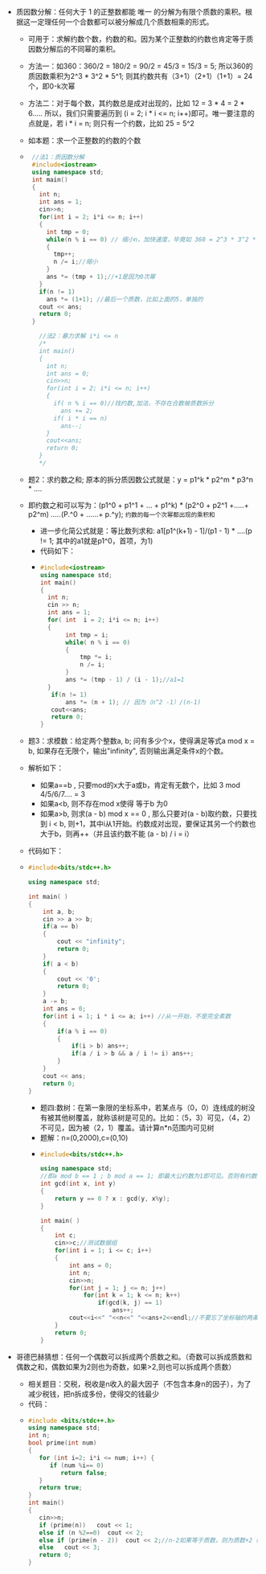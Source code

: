 * 质因数分解：任何大于 1 的正整数都能 唯一 的分解为有限个质数的乘积。根据这一定理任何一个合数都可以被分解成几个质数相乘的形式。
  * 可用于：求解约数个数，约数的和。因为某个正整数的约数也肯定等于质因数分解后的不同幂的乘积。
  * 方法一：如360：360/2 = 180/2 = 90/2 = 45/3 = 15/3 = 5; 所以360的质因数乘积为2^3 * 3^2 * 5^1; 则其约数共有（3+1）（2+1）（1+1）= 24个，即0-k次幂
  * 方法二：对于每个数，其约数总是成对出现的，比如 12 = 3 * 4 = 2 * 6..... 所以，我们只需要遍历到 (i = 2; i * i <= n; i++)即可。唯一要注意的点就是，若 i * i = n; 则只有一个约数，比如 25 = 5^2
  * 如本题：求一个正整数的约数的个数
  * ```c++
     //法1：质因数分解
     #include<iostream>
     using namespace std;
     int main()
     {
       int n;
       int ans = 1;
       cin>>n;
       for(int i = 2; i*i <= n; i++)
       {
         int tmp = 0;
         while(n % i == 0) // 缩小n，加快速度，毕竟如 360 = 2^3 * 3^2 * 5^1, 当除了3次2，则剩下的数就缩小了。注：肯定都是质数，因为如4，已经被2除过了，所以%4 != 0, 即合数都不可能出现，已被拆分为质数了
         {
           tmp++;
           n /= i;//缩小
         }
         ans *= (tmp + 1);//+1是因为0次幂
       }
       if(n != 1)
         ans *= (1+1); //最后一个质数，比如上面的5，单独的
       cout << ans;
       return 0;
     }

       //法2：暴力求解 i*i <= n
       /*
       int main()
       {
         int n;
         int ans = 0;
         cin>>n;
         for(int i = 2; i*i <= n; i++)
         {
           if( n % i == 0)//找约数,加法，不存在合数被质数拆分
             ans += 2;
           if( i * i == n)
             ans--;
         }
         cout<<ans;
         return 0;
       }
       */
    ```

  * 题2：求约数之和; 原本的拆分质因数公式就是：y = p1^k * p2^m * p3^n * ....
  * 即约数之和可以写为：(p1^0 + p1^1 + ... + p1^k) * (p2^0 + p2^1 +.....+ p2^m) *.....*(P.^0 + ......+ p.^y); `约数的每一个次幂都出现的乘积和`
    * 进一步化简公式就是：等比数列求和: a1[p1^(k+1) - 1]/(p1 - 1) * ....(p != 1; 其中的a1就是p1^0，首项，为1)
    * 代码如下：
    *  ```c++
       #include<iostream>
       using namespace std;
       int main()
       {
         int n;
         cin >> n;
         int ans = 1;
         for( int  i = 2; i*i <= n; i++)
         {
              int tmp = i;
              while( n % i == 0)
              {
                  tmp *= i;
                  n /= i;
              }
              ans *= (tmp - 1) / (i - 1);//a1=1
         }
          if(n != 1)
              ans *= (n + 1); // 因为（n^2 -1）/(n-1)
          cout<<ans;
          return 0;
       }

  * 题3：求模数：给定两个整数a, b; 问有多少个x，使得满足等式a mod x = b,  如果存在无限个，输出"infinity", 否则输出满足条件x的个数。
  * 解析如下：
    * 如果a==b , 只要mod的x大于a或b，肯定有无数个，比如 3 mod 4/5/6/7.... = 3
    * 如果a<b, 则不存在mod x使得 等于b 为0
    * 如果a>b, 则求(a - b) mod x == 0 , 那么只要对(a - b)取约数，只要找到 i < b, 则+1，其中i从1开始。约数成对出现，要保证其另一个约数也大于b，则再++（并且该约数不能 (a - b) / i = i）
  * 代码如下：
  * ```c++
    #include<bits/stdc++.h> 

    using namespace std;

    int main( )
    {
        int a, b;
        cin >> a >> b;
        if(a == b)
        {
            cout << "infinity";
            return 0;
        }
        if( a < b)
        {
            cout << '0';
            return 0;
        }
        a -= b;
        int ans = 0;
        for(int i = 1; i * i <= a; i++) //从一开始，不是完全素数
        {
            if(a % i == 0)
            {
                if(i > b) ans++;
                if(a / i > b && a / i != i) ans++;
            }
        }
        cout << ans;
        return 0;
    }
    ```

    * 题四:数树：在第一象限的坐标系中，若某点与（0，0）连线成的树没有被其他树覆盖，就称该树是可见的。比如：（5，3）可见，（4，2）不可见，因为被（2，1）覆盖。请计算n*n范围内可见树
    * 题解：n=(0,2000),c=(0,10)
    * ```c++
      #include<bits/stdc++.h> 

      using namespace std;
      //即a mod b == 1 ; b mod a == 1; 即最大公约数为1即可见。否则有约数都会被约数更小覆盖。
      int gcd(int x, int y)
      {
          return y == 0 ? x : gcd(y, x%y);
      }
      
      int main( )
      {
          int c;
          cin>>c;//测试数据组
          for(int i = 1; i <= c; i++)
          {
              int ans = 0;
              int n;
              cin>>n;
              for(int j = 1; j <= n; j++)
                  for(int k = 1; k <= n; k++)
                      if(gcd(k, j) == 1)
                          ans++; 
              cout<<i<<" "<<n<<" "<<ans+2<<endl;//不要忘了坐标轴的两条树
          }
          return 0;
      }
      ```

* 哥德巴赫猜想：任何一个偶数可以拆成两个质数之和。（奇数可以拆成质数和偶数之和，偶数如果为2则也为奇数，如果>2,则也可以拆成两个质数）
  * 相关题目：交税，税收是n收入的最大因子（不包含本身n的因子），为了减少税钱，把n拆成多份，使得交的钱最少
  * 代码：
  * ```c++
    #include <bits/stdc++.h>
    using namespace std;
    int n;
    bool prime(int num)
    {
       for (int i=2; i*i <= num; i++) {
          if (num %i== 0)
             return false;
       }
       return true;
    }
    int main()
    {
       cin>>n;
       if (prime(n))   cout << 1;
       else if (n %2==0)  cout << 2;
       else if (prime(n - 2))  cout << 2;//n-2如果等于质数，则为质数+2（质数），则只要交最大因子，各为1，共2，如果不是，则下面的输出，大于2的偶数拆成2个质数。
       else   cout << 3;
       return 0;
    }
    ```
    
          

